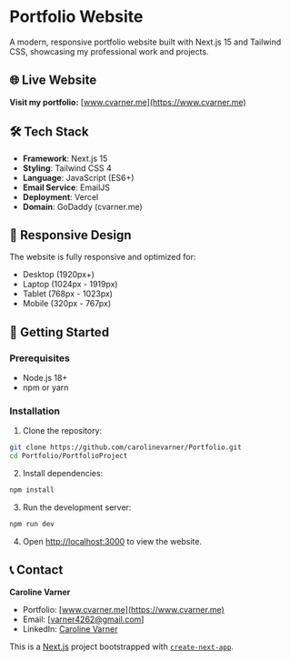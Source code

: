 # Portfolio Website

A modern, responsive portfolio website built with Next.js 15 and Tailwind CSS, showcasing my professional work and projects.

## 🌐 Live Website

**Visit my portfolio:** [www.cvarner.me](https://www.cvarner.me)

## 🛠️ Tech Stack

- **Framework**: Next.js 15
- **Styling**: Tailwind CSS 4
- **Language**: JavaScript (ES6+)
- **Email Service**: EmailJS
- **Deployment**: Vercel
- **Domain**: GoDaddy (cvarner.me)

## 📱 Responsive Design

The website is fully responsive and optimized for:
- Desktop (1920px+)
- Laptop (1024px - 1919px)
- Tablet (768px - 1023px)
- Mobile (320px - 767px)

## 🚀 Getting Started

### Prerequisites

- Node.js 18+ 
- npm or yarn

### Installation

1. Clone the repository:
```bash
git clone https://github.com/carolinevarner/Portfolio.git
cd Portfolio/PortfolioProject
```

2. Install dependencies:
```bash
npm install
```

3. Run the development server:
```bash
npm run dev
```

4. Open [http://localhost:3000](http://localhost:3000) to view the website.



## 📞 Contact

**Caroline Varner**
- Portfolio: [www.cvarner.me](https://www.cvarner.me)
- Email: [varner4262@gmail.com]
- LinkedIn: [Caroline Varner](https://www.linkedin.com/in/caroline-varner/)

This is a [Next.js](https://nextjs.org) project bootstrapped with [`create-next-app`](https://github.com/vercel/next.js/tree/canary/packages/create-next-app).
